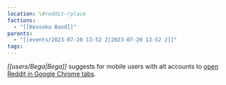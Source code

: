 ```yaml
---
location: \#reddit-rplace
factions:
  - "[[Kessoku Band]]"
parents:
  - "[[events/2023-07-20 13-52 2|2023-07-20 13-52 2]]"
tags:
---
```

*[[users/Bega|Bega]]* suggests for mobile users with alt accounts to [open Reddit in Google Chrome tabs](https://discord.com/channels/1093664259273130084/1131230952119615600/1131584646799429792).